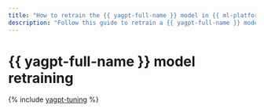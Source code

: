 ```yaml
---
title: "How to retrain the {{ yagpt-full-name }} model in {{ ml-platform-full-name }}"
description: "Follow this guide to retrain a {{ yagpt-full-name }} model on your own examples."
---
```


# {{ yagpt-full-name }} model retraining

{% include [yagpt-tuning](../../_tutorials/datasphere/yagpt-tuning.md) %}